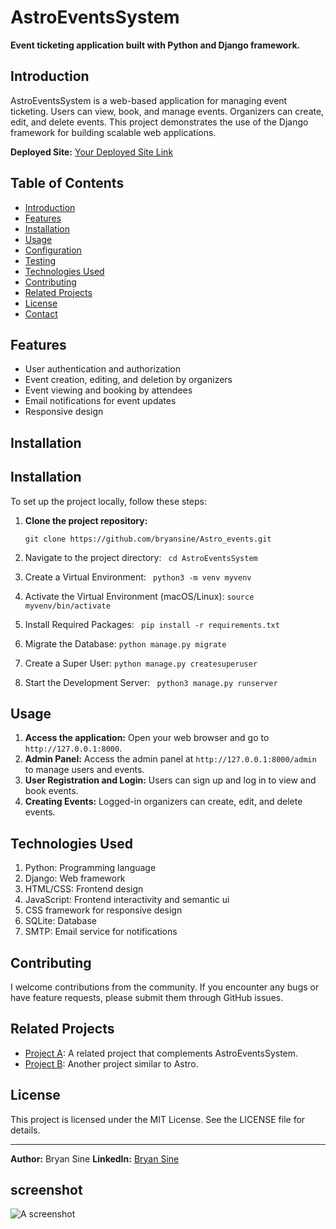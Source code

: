 # AstroEventsSystem

**Event ticketing application built with Python and Django framework.**

## Introduction

AstroEventsSystem is a web-based application for managing event ticketing. Users can view, book, and manage events. Organizers can create, edit, and delete events. This project demonstrates the use of the Django framework for building scalable web applications.

**Deployed Site:** [Your Deployed Site Link](https://bryansine.github.io/)

## Table of Contents

- [Introduction](#introduction)
- [Features](#features)
- [Installation](#installation)
- [Usage](#usage)
- [Configuration](#configuration)
- [Testing](#testing)
- [Technologies Used](#technologies-used)
- [Contributing](#contributing)
- [Related Projects](#related-projects)
- [License](#license)
- [Contact](#contact)

## Features

- User authentication and authorization
- Event creation, editing, and deletion by organizers
- Event viewing and booking by attendees
- Email notifications for event updates
- Responsive design

## Installation

## Installation

To set up the project locally, follow these steps:

1. **Clone the project repository:**
 
   ```git clone https://github.com/bryansine/Astro_events.git```
2.  Navigate to the project directory:
  ``` cd AstroEventsSystem```
3. Create a Virtual Environment:
 ``` python3 -m venv myvenv```
4.  Activate the Virtual Environment (macOS/Linux):
  ```source myvenv/bin/activate```
5.  Install Required Packages:
 ``` pip install -r requirements.txt```
6.  Migrate the Database:
  ```python manage.py migrate```
7.  Create a Super User:
  ```python manage.py createsuperuser```
8.  Start the Development Server:
 ``` python3 manage.py runserver```


## Usage

1. **Access the application:** Open your web browser and go to `http://127.0.0.1:8000`.
2. **Admin Panel:** Access the admin panel at `http://127.0.0.1:8000/admin` to manage users and events.
3. **User Registration and Login:** Users can sign up and log in to view and book events.
4. **Creating Events:** Logged-in organizers can create, edit, and delete events.

## Technologies Used

1. Python: Programming language
2. Django: Web framework
3. HTML/CSS: Frontend design
4. JavaScript: Frontend interactivity and semantic ui
5. CSS framework for responsive design
6. SQLite: Database
7. SMTP: Email service for notifications

## Contributing

I welcome contributions from the community. If you encounter any bugs or have feature requests, please submit them through GitHub issues.

## Related Projects

- [Project A](https://mosaiceventsdecor.com/): A related project that complements AstroEventsSystem.
- [Project B](https://agency.tikomatata.com/): Another project similar to Astro.

## License

This project is licensed under the MIT License. See the LICENSE file for details.

---

**Author:** Bryan Sine
**LinkedIn:** [Bryan Sine](https://www.linkedin.com/in/bryansine)


## screenshot
![A screenshot](images/attendee.png)


